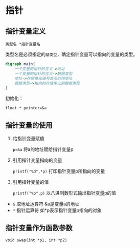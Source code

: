 <!--
 * @Email: muxxs@foxmail.com
 * @Auther: Muxxs
 -->
<!--
 * @Email: muxxs@foxmail.com
 * @Auther: Muxxs
-->

# 指针

## 指针变量定义

`类型名 *指针变量名`

类型名是必须指定的`基类型`，确定指针变量可以指向的变量的类型。

```dot
digraph main{
    一个变量的指针的含义->地址
    一个变量的指针的含义->数据类型
    地址->存储单元编号表示的纯地址
    数据类型->指向的存储单元的数据类型
}
```

初始化：

```
float * pointer=&a
```

## 指针变量的使用

1. 给指针变量赋值

    `p=&a`
    将a的地址赋给指针变量p

2. 引用指针变量指向的变量

    `printf("%d",*p)`
    打印指针变量p所指向的变量

3. 引用指针变量的值

    `printf("%o",p)`
    以八进制数形式输出指针变量p的值

* `&` 取地址运算符 &a是变量a的地址
* `*` 指针运算符 如*p表示指针变量p指向的对象

## 指针变量作为函数参数

`void swap(int *p1, int *p2)`
